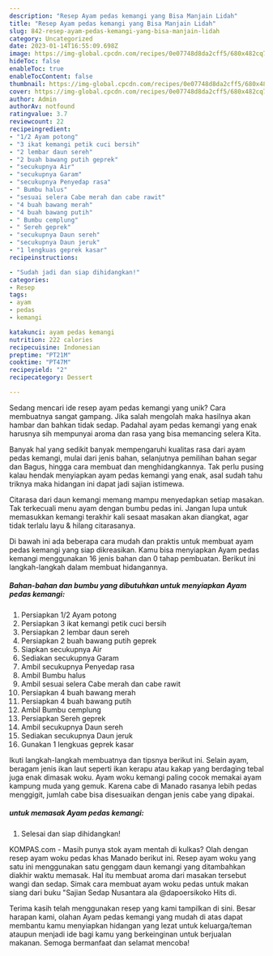 ```yaml
---
description: "Resep Ayam pedas kemangi yang Bisa Manjain Lidah"
title: "Resep Ayam pedas kemangi yang Bisa Manjain Lidah"
slug: 842-resep-ayam-pedas-kemangi-yang-bisa-manjain-lidah
category: Uncategorized
date: 2023-01-14T16:55:09.698Z
image: https://img-global.cpcdn.com/recipes/0e07748d8da2cff5/680x482cq70/ayam-pedas-kemangi-foto-resep-utama.jpg
hideToc: false
enableToc: true
enableTocContent: false
thumbnail: https://img-global.cpcdn.com/recipes/0e07748d8da2cff5/680x482cq70/ayam-pedas-kemangi-foto-resep-utama.jpg
cover: https://img-global.cpcdn.com/recipes/0e07748d8da2cff5/680x482cq70/ayam-pedas-kemangi-foto-resep-utama.jpg
author: Admin
authorAv: notfound
ratingvalue: 3.7
reviewcount: 22
recipeingredient:
- "1/2 Ayam potong"
- "3 ikat kemangi petik cuci bersih"
- "2 lembar daun sereh"
- "2 buah bawang putih geprek"
- "secukupnya Air"
- "secukupnya Garam"
- "secukupnya Penyedap rasa"
- " Bumbu halus"
- "sesuai selera Cabe merah dan cabe rawit"
- "4 buah bawang merah"
- "4 buah bawang putih"
- " Bumbu cemplung"
- " Sereh geprek"
- "secukupnya Daun sereh"
- "secukupnya Daun jeruk"
- "1 lengkuas geprek kasar"
recipeinstructions:

- "Sudah jadi dan siap dihidangkan!"
categories:
- Resep
tags:
- ayam
- pedas
- kemangi

katakunci: ayam pedas kemangi 
nutrition: 222 calories
recipecuisine: Indonesian
preptime: "PT21M"
cooktime: "PT47M"
recipeyield: "2"
recipecategory: Dessert

---
```





Sedang mencari ide resep ayam pedas kemangi yang unik? Cara membuatnya sangat gampang. Jika salah mengolah maka hasilnya akan hambar dan bahkan tidak sedap. Padahal ayam pedas kemangi yang enak harusnya sih mempunyai aroma dan rasa yang bisa memancing selera Kita.





Banyak hal yang sedikit banyak mempengaruhi kualitas rasa dari ayam pedas kemangi, mulai dari jenis bahan, selanjutnya pemilihan bahan segar dan Bagus, hingga cara membuat dan menghidangkannya. Tak perlu pusing kalau hendak menyiapkan ayam pedas kemangi yang enak,      asal sudah tahu triknya maka hidangan ini dapat jadi sajian istimewa.














Citarasa dari daun kemangi memang mampu menyedapkan setiap masakan. Tak terkecuali menu ayam dengan bumbu pedas ini. Jangan lupa untuk memasukkan kemangi terakhir kali sesaat masakan akan diangkat, agar tidak terlalu layu &amp; hilang citarasanya.






Di bawah ini ada beberapa cara mudah dan praktis untuk membuat ayam pedas kemangi yang siap dikreasikan. Kamu bisa menyiapkan Ayam pedas kemangi menggunakan 16 jenis bahan dan 0 tahap pembuatan. Berikut ini langkah-langkah dalam membuat hidangannya.

<!--inarticleads1-->

##### Bahan-bahan dan bumbu yang dibutuhkan untuk menyiapkan Ayam pedas kemangi:

1. Persiapkan 1/2 Ayam potong
1. Persiapkan 3 ikat kemangi petik cuci bersih
1. Persiapkan 2 lembar daun sereh
1. Persiapkan 2 buah bawang putih geprek
1. Siapkan secukupnya Air
1. Sediakan secukupnya Garam
1. Ambil secukupnya Penyedap rasa
1. Ambil  Bumbu halus
1. Ambil sesuai selera Cabe merah dan cabe rawit
1. Persiapkan 4 buah bawang merah
1. Persiapkan 4 buah bawang putih
1. Ambil  Bumbu cemplung
1. Persiapkan  Sereh geprek
1. Ambil secukupnya Daun sereh
1. Sediakan secukupnya Daun jeruk
1. Gunakan 1 lengkuas geprek kasar


Ikuti langkah-langkah membuatnya dan tipsnya berikut ini. Selain ayam, beragam jenis ikan laut seperti ikan kerapu atau kakap yang berdaging tebal juga enak dimasak woku. Ayam woku kemangi paling cocok memakai ayam kampung muda yang gemuk. Karena cabe di Manado rasanya lebih pedas menggigit, jumlah cabe bisa disesuaikan dengan jenis cabe yang dipakai. 

<!--inarticleads2-->

#####  untuk memasak Ayam pedas kemangi:


1. Selesai dan siap dihidangkan!

KOMPAS.com - Masih punya stok ayam mentah di kulkas? Olah dengan resep ayam woku pedas khas Manado berikut ini. Resep ayam woku yang satu ini menggunakan satu genggam daun kemangi yang ditambahkan diakhir waktu memasak. Hal itu membuat aroma dari masakan tersebut wangi dan sedap. Simak cara membuat ayam woku pedas untuk makan siang dari buku &#34;Sajian Sedap Nusantara ala @dapoersikoko Hits di. 

Terima kasih telah menggunakan resep yang kami tampilkan di sini. Besar harapan kami, olahan Ayam pedas kemangi yang mudah di atas dapat membantu kamu menyiapkan hidangan yang lezat untuk keluarga/teman ataupun menjadi ide bagi kamu yang berkeinginan untuk berjualan makanan. Semoga bermanfaat dan selamat mencoba!
